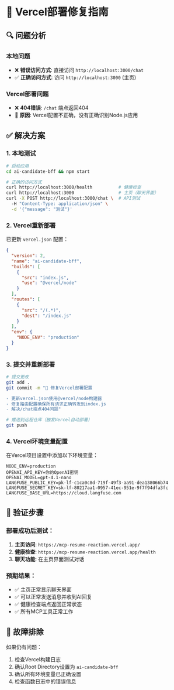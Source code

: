 # 🚀 Vercel部署修复指南

## 🔍 问题分析

### 本地问题
- ❌ **错误访问方式**: 直接访问 `http://localhost:3000/chat`
- ✅ **正确访问方式**: 访问 `http://localhost:3000` (主页)

### Vercel部署问题
- ❌ **404错误**: `/chat` 端点返回404
- 🔧 **原因**: Vercel配置不正确，没有正确识别Node.js应用

## ✅ 解决方案

### 1. 本地测试
```bash
# 启动应用
cd ai-candidate-bff && npm start

# 正确的访问方式
curl http://localhost:3000/health          # 健康检查
curl http://localhost:3000                 # 主页（聊天界面）
curl -X POST http://localhost:3000/chat \  # API测试
  -H "Content-Type: application/json" \
  -d '{"message": "测试"}'
```

### 2. Vercel重新部署
已更新 `vercel.json` 配置：

```json
{
  "version": 2,
  "name": "ai-candidate-bff",
  "builds": [
    {
      "src": "index.js",
      "use": "@vercel/node"
    }
  ],
  "routes": [
    {
      "src": "/(.*)",
      "dest": "/index.js"
    }
  ],
  "env": {
    "NODE_ENV": "production"
  }
}
```

### 3. 提交并重新部署
```bash
# 提交更改
git add .
git commit -m "🔧 修复Vercel部署配置

- 更新vercel.json使用@vercel/node构建器
- 修复路由配置确保所有请求正确转发到index.js
- 解决/chat端点404问题"

# 推送到远程仓库（触发Vercel自动部署）
git push
```

### 4. Vercel环境变量配置
在Vercel项目设置中添加以下环境变量：

```
NODE_ENV=production
OPENAI_API_KEY=你的OpenAI密钥
OPENAI_MODEL=gpt-4.1-nano
LANGFUSE_PUBLIC_KEY=pk-lf-c1ca0c8d-719f-49f3-aa91-dea138066b74
LANGFUSE_SECRET_KEY=sk-lf-80217aa1-0957-41ec-951e-9f7f94dfa3fc
LANGFUSE_BASE_URL=https://cloud.langfuse.com
```

## 🧪 验证步骤

### 部署成功后测试：
1. **主页访问**: `https://mcp-resume-reaction.vercel.app/`
2. **健康检查**: `https://mcp-resume-reaction.vercel.app/health`
3. **聊天功能**: 在主页界面测试对话

### 预期结果：
- ✅ 主页正常显示聊天界面
- ✅ 可以正常发送消息并收到AI回复
- ✅ 健康检查端点返回正常状态
- ✅ 所有MCP工具正常工作

## 🔧 故障排除

如果仍有问题：
1. 检查Vercel构建日志
2. 确认Root Directory设置为 `ai-candidate-bff`
3. 确认所有环境变量已正确设置
4. 检查函数日志中的错误信息 